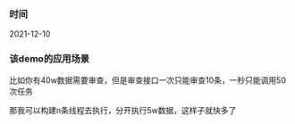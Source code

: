 
### 时间

2021-12-10

### 该demo的应用场景

比如你有40w数据需要审查，但是审查接口一次只能审查10条，一秒只能调用50次任务

那我可以构建n条线程去执行，分开执行5w数据，这样子就快多了

